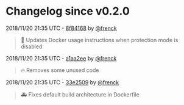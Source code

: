 # Changelog since v0.2.0

2018/11/20 21:35 UTC - [8f84168](https://github.com/hassio-addons/addon-portainer/commit/8f84168796cb6cc9811fe46d8370f7c9ba99d2b4) by [@frenck](https://github.com/frenck)
> :pencil: Updates Docker usage instructions when protection mode is disabled 

2018/11/20 21:35 UTC - [a1aa2ee](https://github.com/hassio-addons/addon-portainer/commit/a1aa2ee7eba96aab05c1c30df376cd5461fa24d8) by [@frenck](https://github.com/frenck)
> :fire: Removes some unused code 

2018/11/20 21:35 UTC - [33e2509](https://github.com/hassio-addons/addon-portainer/commit/33e25095aa5d77b3afe96238070b2eb16fce0031) by [@frenck](https://github.com/frenck)
> :ambulance: Fixes default build architecture in Dockerfile 

